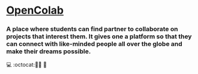 # [OpenColab](http://opencolab.co/)

### A place where students can find partner to collaborate on projects that interest them. It gives one a platform so that they can connect with like-minded people all over the globe and make their dreams possible.

💻 :octocat:🤝🌐 🥇



